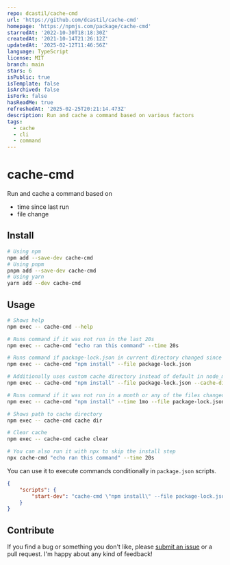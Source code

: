 ```yaml
---
repo: dcastil/cache-cmd
url: 'https://github.com/dcastil/cache-cmd'
homepage: 'https://npmjs.com/package/cache-cmd'
starredAt: '2022-10-30T18:18:30Z'
createdAt: '2021-10-14T21:26:12Z'
updatedAt: '2025-02-12T11:46:56Z'
language: TypeScript
license: MIT
branch: main
stars: 6
isPublic: true
isTemplate: false
isArchived: false
isFork: false
hasReadMe: true
refreshedAt: '2025-02-25T20:21:14.473Z'
description: Run and cache a command based on various factors
tags:
  - cache
  - cli
  - command
---
```


# cache-cmd

Run and cache a command based on

-   time since last run
-   file change

## Install

```sh
# Using npm
npm add --save-dev cache-cmd
# Using pnpm
pnpm add --save-dev cache-cmd
# Using yarn
yarn add --dev cache-cmd
```

## Usage

```sh
# Shows help
npm exec -- cache-cmd --help

# Runs command if it was not run in the last 20s
npm exec -- cache-cmd "echo ran this command" --time 20s

# Runs command if package-lock.json in current directory changed since last run
npm exec -- cache-cmd "npm install" --file package-lock.json

# Additionally uses custom cache directory instead of default in node_modules
npm exec -- cache-cmd "npm install" --file package-lock.json --cache-dir .config/cache

# Runs command if it was not run in a month or any of the files changed
npm exec -- cache-cmd "npm install" --time 1mo --file package-lock.json --file package.json

# Shows path to cache directory
npm exec -- cache-cmd cache dir

# Clear cache
npm exec -- cache-cmd cache clear

# You can also run it with npx to skip the install step
npx cache-cmd "echo ran this command" --time 20s
```

You can use it to execute commands conditionally in `package.json` scripts.

```json
{
    "scripts": {
        "start-dev": "cache-cmd \"npm install\" --file package-lock.json && start-dev-server"
    }
}
```

## Contribute

If you find a bug or something you don't like, please [submit an issue](https://github.com/dcastil/cache-cmd/issues/new) or a pull request. I'm happy about any kind of feedback!

